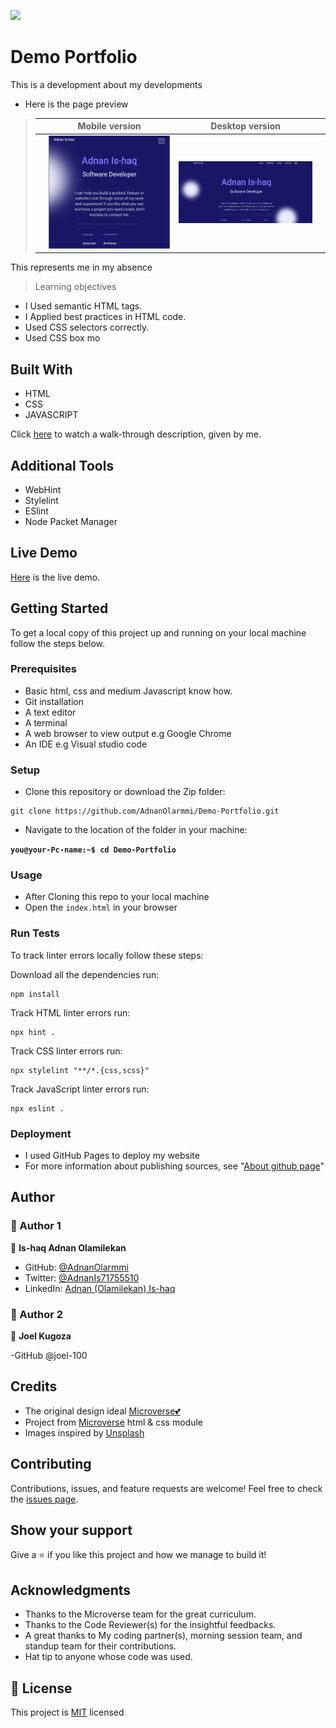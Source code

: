 ![](https://img.shields.io/badge/Microverse-blueviolet)

# Demo Portfolio

This is a development about my developments
- Here is the page preview

> |     | Mobile version                      | Desktop version                      |     |
> | --- | ----------------------------------- | ------------------------------------ | --- |
> |     | ![Screenshot1](./images/portfolioM.png) | ![Screenshot2](./images/portfolioD.png) |

This represents me in my absence

> Learning objectives

- I Used semantic HTML tags.
- I Applied best practices in HTML code.
- Used CSS selectors correctly.
- Used CSS box mo
## Built With

- HTML
- CSS
- JAVASCRIPT

Click [here](https://www.loom.com/share/1b0968f84b46450fa426ca8cf6bd0d68) to watch a walk-through description, given by me.

## Additional Tools

- WebHint
- Stylelint
- ESlint
- Node Packet Manager

## Live Demo

[Here](https://adnanolarmmi.github.io/Demo-Portfolio/) is the live demo.

## Getting Started

To get a local copy of this project up and running on your local machine follow the steps below.

### Prerequisites

- Basic html, css and medium Javascript know how.
- Git installation
- A text editor 
- A terminal
- A web browser to view output e.g Google Chrome
- An IDE e.g Visual studio code

### Setup

- Clone this repository or download the Zip folder:

```
git clone https://github.com/AdnanOlarmmi/Demo-Portfolio.git
```

- Navigate to the location of the folder in your machine:

**``you@your-Pc-name:~$ cd Demo-Portfolio``**

### Usage

- After Cloning this repo to your local machine
- Open the `index.html` in your browser

### Run Tests
To track linter errors locally follow these steps:  

Download all the dependencies run:
```
npm install
```
Track HTML linter errors run:
```
npx hint .
```
Track CSS linter errors run:
```
npx stylelint "**/*.{css,scss}"
```
Track JavaScript linter errors run:
```
npx eslint .
```

### Deployment

- I used GitHub Pages to deploy my website
- For more information about publishing sources, see "[About github page](https://docs.github.com/en/pages/getting-started-with-github-pages/about-github-pages#publishing-sources-for-github-pages-sites)"

## Author
### 👤 Author 1
👤 **Is-haq Adnan Olamilekan**

- GitHub: [@AdnanOlarmmi](https://github.com/adnanolarmmi)
- Twitter: [@AdnanIs71755510](https://twitter.com/AdnanIs71755510)
- LinkedIn: [Adnan (Olamilekan) Is-haq](https://linkedin.com/in/adnan-is-haq-olamilekan)

### 👤 Author 2
👤 **Joel Kugoza**

-GitHub @joel-100

## Credits

- The original design ideal [Microverse💕](https://www.figma.com/file/l7SqJ3ZfkAKih9sFxvWSR4/Microverse-Student-Project-1?node-id=23%3A10)
- Project from [Microverse](https://bit.ly/MicroverseTN) html & css module
- Images inspired by [Unsplash](unsplash.com)

## Contributing

Contributions, issues, and feature requests are welcome!
Feel free to check the [issues page](https://github.com/AdnanOlarmmi/Demo-Portfolio/issues).

## Show your support

Give a ⭐️ if you like this project and how we manage to build it!

## Acknowledgments

- Thanks to the Microverse team for the great curriculum.
- Thanks to the Code Reviewer(s) for the insightful feedbacks.
- A great thanks to My coding partner(s), morning session team, and standup team for their contributions.
- Hat tip to anyone whose code was used.

## 📝 License

This project is [MIT](MIT.md) licensed
